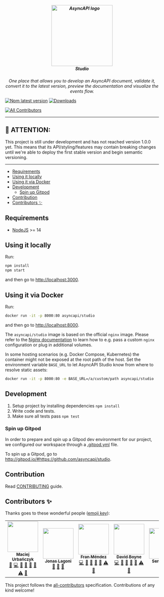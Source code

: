 <h5 align="center">
  <br>
  <a href="https://www.asyncapi.org"><img src="https://github.com/asyncapi/parser-nodejs/raw/master/assets/logo.png" alt="AsyncAPI logo" width="200"></a>
  <br>
  <em><b>Studio</b></em>
</h5>
<p align="center">
  <em>One place that allows you to develop an AsyncAPI document, validate it, convert it to the latest version, preview the documentation and visualize the events flow.</em>
</p>

[![Npm latest version](https://img.shields.io/npm/v/@asyncapi/studio)](https://www.npmjs.com/package/@asyncapi/studio)
[![Downloads](https://img.shields.io/npm/dm/@asyncapi/studio)](https://www.npmjs.com/package/@asyncapi/studio)
<!-- ALL-CONTRIBUTORS-BADGE:START - Do not remove or modify this section -->
[![All Contributors](https://img.shields.io/badge/all_contributors-6-orange.svg?style=flat-square)](#contributors-)
<!-- ALL-CONTRIBUTORS-BADGE:END -->

---

## :loudspeaker: ATTENTION:

This project is still under development and has not reached version 1.0.0 yet. This means that its API/styling/features may contain breaking changes until we're able to deploy the first stable version and begin semantic versioning.

---

<!-- toc is generated with GitHub Actions do not remove toc markers -->

<!-- toc -->

- [Requirements](#requirements)
- [Using it locally](#using-it-locally)
- [Using it via Docker](#using-it-via-docker)
- [Development](#development)
  * [Spin up Gitpod](#spin-up-gitpod)
- [Contribution](#contribution)
- [Contributors ✨](#contributors-%E2%9C%A8)

<!-- tocstop -->

## Requirements

- [NodeJS](https://nodejs.org/en/) >= 14

## Using it locally

Run:

```bash
npm install
npm start
```

and then go to [http://localhost:3000](http://localhost:3000).

## Using it via Docker

Run:

```bash
docker run -it -p 8000:80 asyncapi/studio
```

and then go to [http://localhost:8000](http://localhost:8000).

The `asyncapi/studio` image is based on the official `nginx` image.
Please refer to the [Nginx documentation](https://registry.hub.docker.com/_/nginx/) to learn how to e.g. pass a custom `nginx` configuration or plug in additional volumes.

In some hosting scenarios (e.g. Docker Compose, Kubernetes) the container might not be exposed at the root path of the host.
Set the environment variable `BASE_URL` to let AsyncAPI Studio know from where to resolve static assets:

```bash
docker run -it -p 8000:80 -e BASE_URL=/a/custom/path asyncapi/studio
```

## Development

1. Setup project by installing dependencies `npm install`
2. Write code and tests.
3. Make sure all tests pass `npm test`

### Spin up Gitpod 
In order to prepare and spin up a Gitpod dev environment for our project, we configured our workspace through a [.gitpod.yml](/.gitpod.yml) file.

To spin up a Gitpod, go to http://gitpod.io/#https://github.com/asyncapi/studio.

## Contribution

Read [CONTRIBUTING](https://github.com/asyncapi/.github/blob/master/CONTRIBUTING.md) guide.

## Contributors ✨

Thanks goes to these wonderful people ([emoji key](https://allcontributors.org/docs/en/emoji-key)):

<!-- ALL-CONTRIBUTORS-LIST:START - Do not remove or modify this section -->
<!-- prettier-ignore-start -->
<!-- markdownlint-disable -->
<table>
  <tr>
    <td align="center"><a href="https://github.com/magicmatatjahu"><img src="https://avatars.githubusercontent.com/u/20404945?v=4?s=100" width="100px;" alt=""/><br /><sub><b>Maciej Urbańczyk</b></sub></a><br /><a href="https://github.com/asyncapi/studio/issues?q=author%3Amagicmatatjahu" title="Bug reports">🐛</a> <a href="https://github.com/asyncapi/studio/commits?author=magicmatatjahu" title="Code">💻</a> <a href="https://github.com/asyncapi/studio/commits?author=magicmatatjahu" title="Documentation">📖</a> <a href="#ideas-magicmatatjahu" title="Ideas, Planning, & Feedback">🤔</a> <a href="#maintenance-magicmatatjahu" title="Maintenance">🚧</a> <a href="#question-magicmatatjahu" title="Answering Questions">💬</a> <a href="https://github.com/asyncapi/studio/commits?author=magicmatatjahu" title="Tests">⚠️</a> <a href="https://github.com/asyncapi/studio/pulls?q=is%3Apr+reviewed-by%3Amagicmatatjahu" title="Reviewed Pull Requests">👀</a></td>
    <td align="center"><a href="https://github.com/jonaslagoni"><img src="https://avatars.githubusercontent.com/u/13396189?v=4?s=100" width="100px;" alt=""/><br /><sub><b>Jonas Lagoni</b></sub></a><br /><a href="#ideas-jonaslagoni" title="Ideas, Planning, & Feedback">🤔</a> <a href="#question-jonaslagoni" title="Answering Questions">💬</a> <a href="https://github.com/asyncapi/studio/pulls?q=is%3Apr+reviewed-by%3Ajonaslagoni" title="Reviewed Pull Requests">👀</a></td>
    <td align="center"><a href="https://github.com/fmvilas"><img src="https://avatars.githubusercontent.com/u/242119?v=4?s=100" width="100px;" alt=""/><br /><sub><b>Fran Méndez</b></sub></a><br /><a href="https://github.com/asyncapi/studio/commits?author=fmvilas" title="Code">💻</a> <a href="https://github.com/asyncapi/studio/commits?author=fmvilas" title="Documentation">📖</a> <a href="#ideas-fmvilas" title="Ideas, Planning, & Feedback">🤔</a> <a href="#maintenance-fmvilas" title="Maintenance">🚧</a> <a href="#question-fmvilas" title="Answering Questions">💬</a> <a href="https://github.com/asyncapi/studio/commits?author=fmvilas" title="Tests">⚠️</a> <a href="https://github.com/asyncapi/studio/pulls?q=is%3Apr+reviewed-by%3Afmvilas" title="Reviewed Pull Requests">👀</a></td>
    <td align="center"><a href="https://github.com/boyney123"><img src="https://avatars.githubusercontent.com/u/3268013?v=4?s=100" width="100px;" alt=""/><br /><sub><b>David Boyne</b></sub></a><br /><a href="https://github.com/asyncapi/studio/commits?author=boyney123" title="Code">💻</a> <a href="https://github.com/asyncapi/studio/commits?author=boyney123" title="Documentation">📖</a> <a href="#ideas-boyney123" title="Ideas, Planning, & Feedback">🤔</a> <a href="#maintenance-boyney123" title="Maintenance">🚧</a> <a href="#question-boyney123" title="Answering Questions">💬</a> <a href="https://github.com/asyncapi/studio/commits?author=boyney123" title="Tests">⚠️</a> <a href="https://github.com/asyncapi/studio/pulls?q=is%3Apr+reviewed-by%3Aboyney123" title="Reviewed Pull Requests">👀</a></td>
    <td align="center"><a href="https://github.com/smoya"><img src="https://avatars.githubusercontent.com/u/1083296?v=4?s=100" width="100px;" alt=""/><br /><sub><b>Sergio Moya</b></sub></a><br /><a href="#ideas-smoya" title="Ideas, Planning, & Feedback">🤔</a> <a href="#question-smoya" title="Answering Questions">💬</a></td>
    <td align="center"><a href="https://github.com/BOLT04"><img src="https://avatars.githubusercontent.com/u/18630253?v=4?s=100" width="100px;" alt=""/><br /><sub><b>David</b></sub></a><br /><a href="#ideas-BOLT04" title="Ideas, Planning, & Feedback">🤔</a> <a href="#question-BOLT04" title="Answering Questions">💬</a></td>
  </tr>
</table>

<!-- markdownlint-restore -->
<!-- prettier-ignore-end -->

<!-- ALL-CONTRIBUTORS-LIST:END -->

This project follows the [all-contributors](https://github.com/all-contributors/all-contributors) specification. Contributions of any kind welcome!
